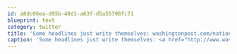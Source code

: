```yaml
---
id: a8dc06ea-d95b-48d1-a63f-d5a55798fc71
blueprint: text
category: twitter
title: 'Some headlines just write themselves: washingtonpost.com/national/upsta…'
caption: 'Some headlines just write themselves: <a href="http://www.washingtonpost.com/national/upstate-ny-motorcyclist-dies-after-hitting-head-on-pavement-during-protest-against-helmet-laws/2011/07/03/AGEnpQwH_story.html" title="http://www.washingtonpost.com/national/upstate-ny-motorcyclist-dies-after-hitting-head-on-pavement-during-protest-against-helmet-laws/2011/07/03/AGEnpQwH_story.html" class="link link_untco">washingtonpost.com/national/upsta…</a>'
---
```

